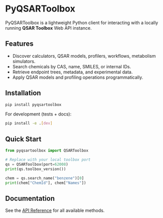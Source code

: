 # PyQSARToolbox

PyQSARToolbox is a lightweight Python client for interacting with a locally running **QSAR Toolbox** Web API instance.

## Features

* Discover calculators, QSAR models, profilers, workflows, metabolism simulators.
* Search chemicals by CAS, name, SMILES, or internal IDs.
* Retrieve endpoint trees, metadata, and experimental data.
* Apply QSAR models and profiling operations programmatically.

## Installation

```bash
pip install pyqsartoolbox
```

For development (tests + docs):

```bash
pip install -e .[dev]
```

## Quick Start

```python
from pyqsartoolbox import QSARToolbox

# Replace with your local toolbox port
qs = QSARToolbox(port=62008)
print(qs.toolbox_version())

chem = qs.search_name("benzene")[0]
print(chem["ChemId"], chem["Names"])
```

## Documentation

See the [API Reference](api.md) for all available methods.
